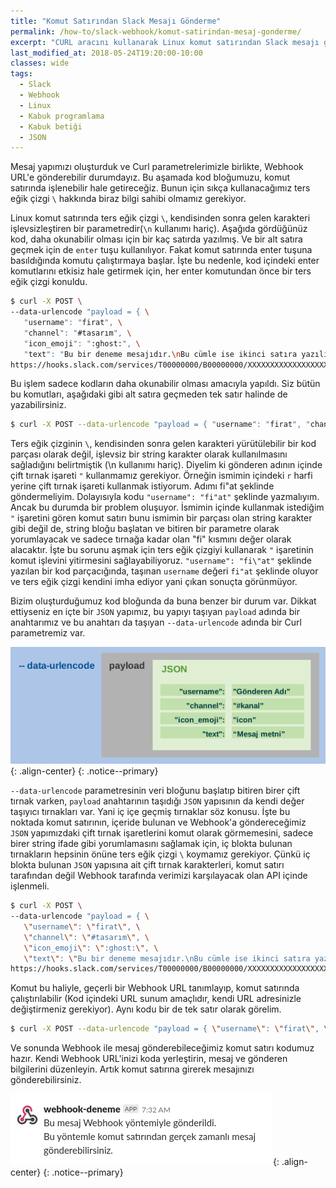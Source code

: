 ```yaml
---
title: "Komut Satırından Slack Mesajı Gönderme"
permalink: /how-to/slack-webhook/komut-satirindan-mesaj-gonderme/
excerpt: "CURL aracını kullanarak Linux komut satırından Slack mesajı gönderme işlemi."
last_modified_at: 2018-05-24T19:20:00-10:00
classes: wide
tags:
  - Slack
  - Webhook
  - Linux
  - Kabuk programlama
  - Kabuk betiği
  - JSON
---
```



Mesaj yapımızı oluşturduk ve Curl parametrelerimizle birlikte, Webhook URL'e gönderebilir durumdayız. Bu aşamada kod bloğumuzu, komut satırında işlenebilir hale getireceğiz. Bunun için sıkça kullanacağımız ters eğik çizgi `\` hakkında biraz bilgi sahibi olmamız gerekiyor.

Linux komut satırında ters eğik çizgi `\`, kendisinden sonra gelen karakteri işlevsizleştiren bir parametredir(`\n` kullanımı hariç). Aşağıda gördüğünüz kod, daha okunabilir olması için bir kaç satırda yazılmış. Ve bir alt satıra geçmek için de `enter` tuşu kullanılıyor. Fakat komut satırında enter tuşuna basıldığında komutu çalıştırmaya başlar. İşte bu nedenle, kod içindeki enter komutlarını etkisiz hale getirmek için, her enter komutundan önce bir ters eğik çizgi konuldu. 

```bash
$ curl -X POST \
--data-urlencode "payload = { \
   "username": "firat", \
   "channel": "#tasarım", \
   "icon_emoji": ":ghost:", \
   "text": "Bu bir deneme mesajıdır.\nBu cümle ise ikinci satıra yazılır." }" \
https://hooks.slack.com/services/T00000000/B00000000/XXXXXXXXXXXXXXXXXXXXXXXX
```

Bu işlem sadece kodların daha okunabilir olması amacıyla yapıldı. Siz bütün bu komutları, aşağıdaki gibi alt satıra geçmeden tek satır halinde de yazabilirsiniz.

```bash
$ curl -X POST --data-urlencode "payload = { "username": "firat", "channel": "#tasarım", "icon_emoji": ":ghost:", "text":"Bu bir deneme mesajıdır.\nBu cümle ise ikinci satıra yazılır." }" https://hooks.slack.com/services/T00000000/B00000000/XXXXXXXXXXXXXXXXXXXXXXXX
```

Ters eğik çizginin `\`, kendisinden sonra gelen karakteri yürütülebilir bir kod parçası olarak değil, işlevsiz bir string karakter olarak kullanılmasını sağladığını belirtmiştik (\n kullanımı hariç). Diyelim ki gönderen adının içinde çift tırnak işareti `"` kullanmamız gerekiyor. Örneğin ismimin içindeki `r` harfi yerine çift tırnak işareti kullanmak istiyorum. Adımı fi"at şeklinde göndermeliyim. Dolayısıyla kodu `"username": "fi"at"` şeklinde yazmalıyım. Ancak bu durumda bir problem oluşuyor. İsmimin içinde kullanmak istediğim `"` işaretini gören komut satırı bunu ismimin bir parçası olan string karakter gibi değil de, string bloğu başlatan ve bitiren bir parametre olarak yorumlayacak ve sadece tırnağa kadar olan "fi" kısmını değer olarak alacaktır. İşte bu sorunu aşmak için ters eğik çizgiyi kullanarak `"` işaretinin komut işlevini yitirmesini sağlayabiliyoruz. `"username": "fi\"at"` şeklinde yazılan bir kod parçacığında, taşınan `username` değeri `fi"at` şeklinde oluyor ve ters eğik çizgi kendini imha ediyor yani çıkan sonuçta görünmüyor. 

Bizim oluşturduğumuz kod bloğunda da buna benzer bir durum var. Dikkat ettiyseniz en içte bir `JSON` yapımız, bu yapıyı taşıyan `payload` adında bir anahtarımız ve bu anahtarı da taşıyan `--data-urlencode` adında bir Curl parametremiz var. 

![image-center](/assets/images/how-to/slack-webhook/8-payload.png){: .align-center}
{: .notice--primary}

`--data-urlencode` parametresinin veri bloğunu başlatıp bitiren birer çift tırnak varken, `payload` anahtarının taşıdığı `JSON` yapısının da kendi değer taşıyıcı tırnakları var. Yani iç içe geçmiş tırnaklar söz konusu. İşte bu noktada komut satırının, içeride bulunan ve Webhook'a göndereceğimiz `JSON` yapımızdaki çift tırnak işaretlerini komut olarak görmemesini, sadece birer string ifade gibi yorumlamasını sağlamak için, iç blokta bulunan tırnakların hepsinin önüne ters eğik çizgi `\` koymamız gerekiyor. Çünkü iç blokta bulunan `JSON` yapısına ait çift tırnak karakterleri, komut satırı tarafından değil Webhook tarafında verimizi karşılayacak olan API içinde işlenmeli.

```bash
$ curl -X POST \
--data-urlencode "payload = { \
   \"username\": \"firat\", \
   \"channel\": \"#tasarım\", \
   \"icon_emoji\": \":ghost:\", \
   \"text\": \"Bu bir deneme mesajıdır.\nBu cümle ise ikinci satıra yazılır.\" }" \
https://hooks.slack.com/services/T00000000/B00000000/XXXXXXXXXXXXXXXXXXXXXXXX
```

Komut bu haliyle, geçerli bir Webhook URL tanımlayıp, komut satırında çalıştırılabilir (Kod içindeki URL sunum amaçlıdır, kendi URL adresinizle değiştirmeniz gerekiyor). Aynı kodu bir de tek satır olarak görelim.


```bash
$ curl -X POST --data-urlencode "payload = { \"username\": \"firat\", \"channel\": \"#tasarım\", \"icon_emoji\": \":ghost:\", \"text\": \"Bu bir deneme mesajıdır.\nBu cümle ise ikinci satıra yazılır.\" }" https://hooks.slack.com/services/T00000000/B00000000/XXXXXXXXXXXXXXXXXXXXXXXX
```

Ve sonunda Webhook ile mesaj gönderebileceğimiz komut satırı kodumuz hazır. Kendi Webhook URL'inizi koda yerleştirin, mesaj ve gönderen bilgilerini düzenleyin. Artık komut satırına girerek mesajınızı gönderebilirsiniz.

![image-center](/assets/images/how-to/slack-webhook/2-webhook-ornek-mesaj.png){: .align-center}
{: .notice--primary}



